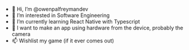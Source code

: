 - 👋 Hi, I’m @owenpalfreymandev
- 👀 I’m interested in Software Engineering
- 🌱 I’m currently learning React Native with Typescript
- 💞️ I want to make an app using hardware from the device, probably the camera
- 📫 Wishlist my game (if it ever comes out)
